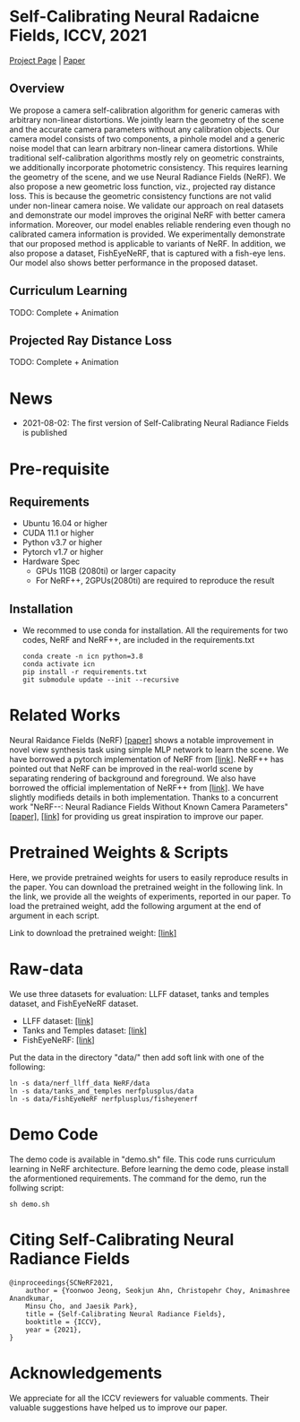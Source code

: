 # Self-Calibrating Neural Radaicne Fields, ICCV, 2021

[Project Page](link) | [Paper](link)

## Overview

We propose a camera self-calibration algorithm for generic cameras with arbitrary non-linear distortions. We jointly learn the geometry of the scene and the accurate camera parameters without any calibration objects. Our camera model consists of two components, a pinhole model and a generic noise model that can learn arbitrary non-linear camera distortions. While traditional self-calibration algorithms mostly rely on geometric constraints, we additionally incorporate photometric consistency. This requires learning the geometry of the scene, and we use Neural Radiance Fields (NeRF).
We also propose a new geometric loss function, viz., projected ray distance loss. This is because the geometric consistency functions are not valid under non-linear camera noise. We validate our approach on real datasets and demonstrate our model improves the original NeRF with better camera information. Moreover, our model enables reliable rendering even though no calibrated camera information is provided. We experimentally demonstrate that our proposed method is applicable to variants of NeRF. In addition, we also propose a dataset, FishEyeNeRF, that is captured with a fish-eye lens. Our model also shows better performance in the proposed dataset.

## Curriculum Learning
TODO: Complete + Animation


## Projected Ray Distance Loss
TODO: Complete + Animation


# News 
- 2021-08-02: The first version of Self-Calibrating Neural Radiance Fields is published

# Pre-requisite

## Requirements
- Ubuntu 16.04 or higher
- CUDA 11.1 or higher
- Python v3.7 or higher
- Pytorch v1.7 or higher
- Hardware Spec
    - GPUs 11GB (2080ti) or larger capacity
    - For NeRF++, 2GPUs(2080ti) are required to reproduce the result

## Installation
- We recommed to use conda for installation. All the requirements for two codes, NeRF and NeRF++, are included in the requirements.txt

    ```
    conda create -n icn python=3.8
    conda activate icn
    pip install -r requirements.txt
    git submodule update --init --recursive
    ```

# Related Works
Neural Raidance Fields (NeRF) [[paper]](https://arxiv.org/abs/2010.07492) shows a notable improvement in novel view synthesis task using simple MLP network to learn the scene. We have borrowed a pytorch implementation of NeRF from [[link]](https://github.com/yenchenlin/nerf-pytorch). NeRF++ has pointed out that NeRF can be improved in the real-world scene by separating rendering of background and foreground. We also have borrowed the official implementation of NeRF++ from [[link]](https://github.com/Kai-46/nerfplusplus). We have slightly modifieds details in both implementation. 
Thanks to a concurrent work "NeRF--: Neural Radiance Fields Without Known Camera Parameters" [[paper]](), [[link]](https://github.com/ActiveVisionLab/nerfmm) for providing us great inspiration to improve our paper. 

# Pretrained Weights & Scripts
Here, we provide pretrained weights for users to easily reproduce results in the paper. You can download the pretrained weight in the following link. In the link, we provide all the weights of experiments, reported in our paper. To load the pretrained weight, add the following argument at the end of argument in each script. 

Link to download the pretrained weight: [[link]](https://postechackr-my.sharepoint.com/:f:/g/personal/jeongyw12382_postech_ac_kr/EvimXN4W7hxNmiFNBPy8jKoBXSRKZY2J-r6c7rAVaHhwZA?e=1qIvBo)


# Raw-data
We use three datasets for evaluation: LLFF dataset, tanks and temples dataset, and FishEyeNeRF dataset. 
- LLFF dataset: [[link]](https://drive.google.com/drive/folders/128yBriW1IG_3NJ5Rp7APSTZsJqdJdfc1)
- Tanks and Temples dataset: [[link]](https://drive.google.com/file/d/11KRfN91W1AxAW6lOFs4EeYDbeoQZCi87/view?usp=sharing)
- FishEyeNeRF: [[link]](https://postechackr-my.sharepoint.com/:u:/g/personal/jeongyw12382_postech_ac_kr/Ec0Z2IwNFbJHoRPdqDQiVPkBdJ8ECc82CTO3Ayq5sVuxCw?e=ijOobt)

Put the data in the directory "data/" then add soft link with one of the following:
```python3
ln -s data/nerf_llff_data NeRF/data
ln -s data/tanks_and_temples nerfplusplus/data
ln -s data/FishEyeNeRF nerfplusplus/fisheyenerf
```

# Demo Code

The demo code is available in "demo.sh" file. This code runs curriculum learning in NeRF architecture. Before learning the demo code, please install the aformentioned requirements. The command for the demo, run the follwing script:

```python3
sh demo.sh
```

# Citing Self-Calibrating Neural Radiance Fields
    @inproceedings{SCNeRF2021,
        author = {Yoonwoo Jeong, Seokjun Ahn, Christopehr Choy, Animashree Anandkumar, 
        Minsu Cho, and Jaesik Park},
        title = {Self-Calibrating Neural Radiance Fields},
        booktitle = {ICCV},
        year = {2021},
    }

# Acknowledgements

We appreciate for all the ICCV reviewers for valuable comments. Their valuable suggestions have helped us to improve our paper. 